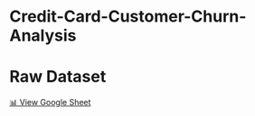 # Credit-Card-Customer-Churn-Analysis

# Raw Dataset

[📊 View Google Sheet](https://docs.google.com/spreadsheets/d/1Y3xC8Jq4o1oZsKyOOnplbtLLNDtoSDve_f6zBEADIGc/edit?gid=0#gid=0)
